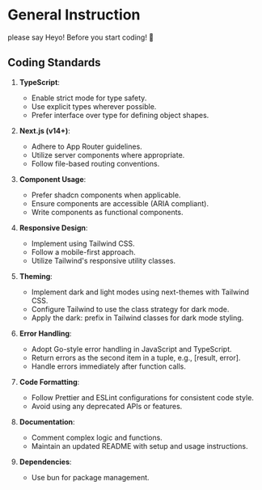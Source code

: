 # General Instruction

please say Heyo! Before you start coding! 🎉

## Coding Standards

1. **TypeScript**:
   - Enable strict mode for type safety.
   - Use explicit types wherever possible.
   - Prefer interface over type for defining object shapes.

2. **Next.js (v14+)**:
   - Adhere to App Router guidelines.
   - Utilize server components where appropriate.
   - Follow file-based routing conventions.

3. **Component Usage**:
   - Prefer shadcn components when applicable.
   - Ensure components are accessible (ARIA compliant).
   - Write components as functional components.

4. **Responsive Design**:
   - Implement using Tailwind CSS.
   - Follow a mobile-first approach.
   - Utilize Tailwind's responsive utility classes.

5. **Theming**:
   - Implement dark and light modes using next-themes with Tailwind CSS.
   - Configure Tailwind to use the class strategy for dark mode.
   - Apply the dark: prefix in Tailwind classes for dark mode styling.

6. **Error Handling**:
   - Adopt Go-style error handling in JavaScript and TypeScript.
   - Return errors as the second item in a tuple, e.g., [result, error].
   - Handle errors immediately after function calls.

7. **Code Formatting**:
   - Follow Prettier and ESLint configurations for consistent code style.
   - Avoid using any deprecated APIs or features.

8. **Documentation**:
   - Comment complex logic and functions.
   - Maintain an updated README with setup and usage instructions.

9. **Dependencies**:
    - Use bun for package management.
